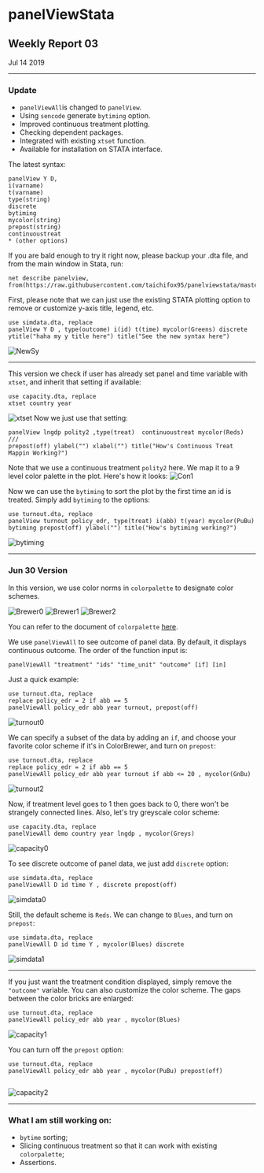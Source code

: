 # panelViewStata
## Weekly Report 03
Jul 14 2019

***
### Update
* `panelViewAll`is changed to `panelView`.
* Using `sencode` generate `bytiming` option.
* Improved continuous treatment plotting.
* Checking dependent packages.
* Integrated with existing `xtset` function.
* Available for installation on STATA interface.


The latest syntax:

```
panelView Y D,
i(varname)
t(varname)
type(string)
discrete
bytiming
mycolor(string)
prepost(string)
continuoustreat
* (other options)
```

If you are bald enough to try it right now, please backup your .dta file, and from the main window in Stata, run:
```
net describe panelview, from(https://raw.githubusercontent.com/taichifox95/panelviewstata/master)
```


First, please note that we can just use the existing STATA plotting option to remove or customize y-axis title, legend, etc.
```
use simdata.dta, replace
panelView Y D , type(outcome) i(id) t(time) mycolor(Greens) discrete ytitle("haha my y title here") title("See the new syntax here")
```
![NewSy](newsyntax1.jpg)


***
This version we check if user has already set panel and time variable with `xtset`, and inherit that setting if available:
```
use capacity.dta, replace
xtset country year
```
![xtset](xtset.png)
Now we just use that setting:
```
panelView lngdp polity2 ,type(treat)  continuoustreat mycolor(Reds) ///
prepost(off) ylabel("") xlabel("") title("How's Continuous Treat Mappin Working?")
```
Note that we use a continuous treatment `polity2` here. We map it to a 9 level color palette in the plot. Here's how it looks:
![Con1](continuous.jpg)


Now we can use the `bytiming` to sort the plot by the first time an id is treated. Simply add `bytiming` to the options:
```
use turnout.dta, replace
panelView turnout policy_edr, type(treat) i(abb) t(year) mycolor(PuBu) bytiming prepost(off) ylabel("") title("How's bytiming working?")
```
![bytiming](bytiming1.png)



***
### Jun 30 Version
In this  version, we use color norms in `colorpalette` to designate color schemes.

![Brewer0](Brewer0.svg)
![Brewer1](Brewer1.svg)
![Brewer2](Brewer2.svg)

You can refer to the document of `colorpalette` [here](http://repec.sowi.unibe.ch/stata/palettes/colors.html).

We use `panelViewAll` to see outcome of panel data. By default, it displays continuous outcome. The order of the function input is:

```
panelViewAll "treatment" "ids" "time_unit" "outcome" [if] [in]
```
Just a quick example:
```
use turnout.dta, replace
replace policy_edr = 2 if abb == 5
panelViewAll policy_edr abb year turnout, prepost(off)
```
![turnout0](turnout0.png)

We can specify a subset of the data by adding an `if`, and choose your favorite color scheme if it's in ColorBrewer, and turn on `prepost`:
```
use turnout.dta, replace
replace policy_edr = 2 if abb == 5
panelViewAll policy_edr abb year turnout if abb <= 20 , mycolor(GnBu)
```
![turnout2](turnout2.png)

Now, if treatment level goes to 1 then goes back to 0, there won't be strangely connected lines. Also, let's try greyscale color scheme:
```
use capacity.dta, replace
panelViewAll demo country year lngdp , mycolor(Greys)
```
![capacity0](capacity0.png)


To see discrete outcome of panel data, we just add `discrete` option:
```
use simdata.dta, replace
panelViewAll D id time Y , discrete prepost(off)
```
![simdata0](simdata0.png)

Still, the default scheme is `Reds`. We can change to `Blues`, and turn on `prepost`:

```
use simdata.dta, replace
panelViewAll D id time Y , mycolor(Blues) discrete
```
![simdata1](simdata1.png)
***

If you just want the treatment condition displayed, simply remove the `"outcome"` variable. You can also customize the color scheme. The gaps between the color bricks are enlarged:
```
use turnout.dta, replace
panelViewAll policy_edr abb year , mycolor(Blues)
```
![capacity1](capacity1.jpg)

You can turn off the `prepost` option:

```
use turnout.dta, replace
panelViewAll policy_edr abb year , mycolor(PuBu) prepost(off)


```
![capacity2](capacity2.jpg)



***

### What I am still working on:

* `bytime` sorting;
* Slicing continuous treatment so that it can work with existing `colorpalette`;
* Assertions.
